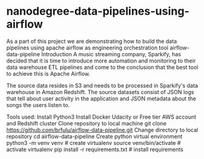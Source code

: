 # nanodegree-data-pipelines-using-airflow
As a part of this project we are demonstrating how to build the data pipelines using apache airflow as engineering orchestration tool
airflow-data-pipeline
Introduction
A music streaming company, Sparkify, has decided that it is time to introduce more automation and monitoring to their data warehouse ETL pipelines and come to the conclusion that the best tool to achieve this is Apache Airflow.

The source data resides in S3 and needs to be processed in Sparkify's data warehouse in Amazon Redshift. The source datasets consist of JSON logs that tell about user activity in the application and JSON metadata about the songs the users listen to.

  Tools used:
  Install Python3
  Install Docker
  Udacity or Free tier AWS account and Redshift cluster
  Clone repository to local machine
  git clone https://github.com/brfulu/airflow-data-pipeline.git
  Change directory to local repository
cd airflow-data-pipeline
Create python virtual environment
  python3 -m venv venv             # create virtualenv
  source venv/bin/activate         # activate virtualenv
  pip install -r requirements.txt  # install requirements


